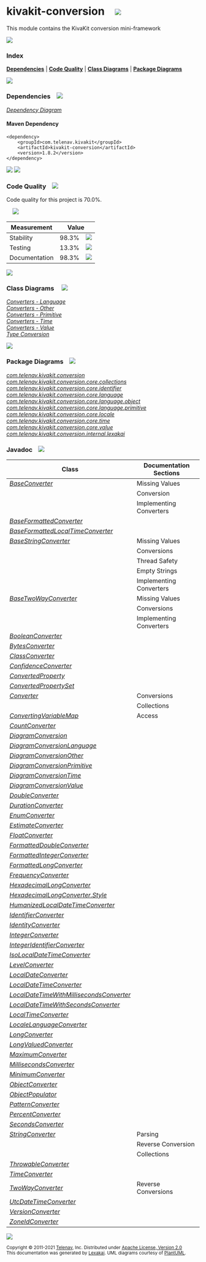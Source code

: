 [//]: # (start-user-text)



[//]: # (end-user-text)

# kivakit-conversion &nbsp;&nbsp; <img src="https://telenav.github.io/telenav-assets/images/icons/puzzle-64.png" srcset="https://telenav.github.io/telenav-assets/images/icons/puzzle-64-2x.png 2x"/>

This module contains the KivaKit conversion mini-framework

<img src="https://telenav.github.io/telenav-assets/images/separators/horizontal-line-512.png" srcset="https://telenav.github.io/telenav-assets/images/separators/horizontal-line-512-2x.png 2x"/>

### Index



[**Dependencies**](#dependencies) | [**Code Quality**](#code-quality) | [**Class Diagrams**](#class-diagrams) | [**Package Diagrams**](#package-diagrams)

<img src="https://telenav.github.io/telenav-assets/images/separators/horizontal-line-512.png" srcset="https://telenav.github.io/telenav-assets/images/separators/horizontal-line-512-2x.png 2x"/>

### Dependencies <a name="dependencies"></a> &nbsp;&nbsp; <img src="https://telenav.github.io/telenav-assets/images/icons/dependencies-32.png" srcset="https://telenav.github.io/telenav-assets/images/icons/dependencies-32-2x.png 2x"/>

[*Dependency Diagram*](https://www.kivakit.org/1.8.2/lexakai/kivakit/kivakit-conversion/documentation/diagrams/dependencies.svg)

#### Maven Dependency

    <dependency>
        <groupId>com.telenav.kivakit</groupId>
        <artifactId>kivakit-conversion</artifactId>
        <version>1.8.2</version>
    </dependency>

<img src="https://telenav.github.io/telenav-assets/images/separators/horizontal-line-128.png" srcset="https://telenav.github.io/telenav-assets/images/separators/horizontal-line-128-2x.png 2x"/>

[//]: # (start-user-text)



[//]: # (end-user-text)

<img src="https://telenav.github.io/telenav-assets/images/separators/horizontal-line-128.png" srcset="https://telenav.github.io/telenav-assets/images/separators/horizontal-line-128-2x.png 2x"/>

### Code Quality <a name="code-quality"></a> &nbsp;&nbsp; <img src="https://telenav.github.io/telenav-assets/images/icons/ruler-32.png" srcset="https://telenav.github.io/telenav-assets/images/icons/ruler-32-2x.png 2x"/>

Code quality for this project is 70.0%.  
  
&nbsp; &nbsp; <img src="https://telenav.github.io/telenav-assets/images/meters/meter-70-96.png" srcset="https://telenav.github.io/telenav-assets/images/meters/meter-70-96-2x.png 2x"/>

| Measurement   | Value                    |
|---------------|--------------------------|
| Stability     | 98.3%&nbsp; &nbsp; <img src="https://telenav.github.io/telenav-assets/images/meters/meter-100-96.png" srcset="https://telenav.github.io/telenav-assets/images/meters/meter-100-96-2x.png 2x"/>     |
| Testing       | 13.3%&nbsp; &nbsp; <img src="https://telenav.github.io/telenav-assets/images/meters/meter-10-96.png" srcset="https://telenav.github.io/telenav-assets/images/meters/meter-10-96-2x.png 2x"/>       |
| Documentation | 98.3%&nbsp; &nbsp; <img src="https://telenav.github.io/telenav-assets/images/meters/meter-100-96.png" srcset="https://telenav.github.io/telenav-assets/images/meters/meter-100-96-2x.png 2x"/> |

<img src="https://telenav.github.io/telenav-assets/images/separators/horizontal-line-128.png" srcset="https://telenav.github.io/telenav-assets/images/separators/horizontal-line-128-2x.png 2x"/>

### Class Diagrams <a name="class-diagrams"></a> &nbsp; &nbsp; <img src="https://telenav.github.io/telenav-assets/images/icons/diagram-40.png" srcset="https://telenav.github.io/telenav-assets/images/icons/diagram-40-2x.png 2x"/>

[*Converters - Language*](https://www.kivakit.org/1.8.2/lexakai/kivakit/kivakit-conversion/documentation/diagrams/diagram-conversion-language.svg)  
[*Converters - Other*](https://www.kivakit.org/1.8.2/lexakai/kivakit/kivakit-conversion/documentation/diagrams/diagram-conversion-other.svg)  
[*Converters - Primitive*](https://www.kivakit.org/1.8.2/lexakai/kivakit/kivakit-conversion/documentation/diagrams/diagram-conversion-primitive.svg)  
[*Converters - Time*](https://www.kivakit.org/1.8.2/lexakai/kivakit/kivakit-conversion/documentation/diagrams/diagram-conversion-time.svg)  
[*Converters - Value*](https://www.kivakit.org/1.8.2/lexakai/kivakit/kivakit-conversion/documentation/diagrams/diagram-conversion-value.svg)  
[*Type Conversion*](https://www.kivakit.org/1.8.2/lexakai/kivakit/kivakit-conversion/documentation/diagrams/diagram-conversion.svg)

<img src="https://telenav.github.io/telenav-assets/images/separators/horizontal-line-128.png" srcset="https://telenav.github.io/telenav-assets/images/separators/horizontal-line-128-2x.png 2x"/>

### Package Diagrams <a name="package-diagrams"></a> &nbsp;&nbsp; <img src="https://telenav.github.io/telenav-assets/images/icons/box-24.png" srcset="https://telenav.github.io/telenav-assets/images/icons/box-24-2x.png 2x"/>

[*com.telenav.kivakit.conversion*](https://www.kivakit.org/1.8.2/lexakai/kivakit/kivakit-conversion/documentation/diagrams/com.telenav.kivakit.conversion.svg)  
[*com.telenav.kivakit.conversion.core.collections*](https://www.kivakit.org/1.8.2/lexakai/kivakit/kivakit-conversion/documentation/diagrams/com.telenav.kivakit.conversion.core.collections.svg)  
[*com.telenav.kivakit.conversion.core.identifier*](https://www.kivakit.org/1.8.2/lexakai/kivakit/kivakit-conversion/documentation/diagrams/com.telenav.kivakit.conversion.core.identifier.svg)  
[*com.telenav.kivakit.conversion.core.language*](https://www.kivakit.org/1.8.2/lexakai/kivakit/kivakit-conversion/documentation/diagrams/com.telenav.kivakit.conversion.core.language.svg)  
[*com.telenav.kivakit.conversion.core.language.object*](https://www.kivakit.org/1.8.2/lexakai/kivakit/kivakit-conversion/documentation/diagrams/com.telenav.kivakit.conversion.core.language.object.svg)  
[*com.telenav.kivakit.conversion.core.language.primitive*](https://www.kivakit.org/1.8.2/lexakai/kivakit/kivakit-conversion/documentation/diagrams/com.telenav.kivakit.conversion.core.language.primitive.svg)  
[*com.telenav.kivakit.conversion.core.locale*](https://www.kivakit.org/1.8.2/lexakai/kivakit/kivakit-conversion/documentation/diagrams/com.telenav.kivakit.conversion.core.locale.svg)  
[*com.telenav.kivakit.conversion.core.time*](https://www.kivakit.org/1.8.2/lexakai/kivakit/kivakit-conversion/documentation/diagrams/com.telenav.kivakit.conversion.core.time.svg)  
[*com.telenav.kivakit.conversion.core.value*](https://www.kivakit.org/1.8.2/lexakai/kivakit/kivakit-conversion/documentation/diagrams/com.telenav.kivakit.conversion.core.value.svg)  
[*com.telenav.kivakit.conversion.internal.lexakai*](https://www.kivakit.org/1.8.2/lexakai/kivakit/kivakit-conversion/documentation/diagrams/com.telenav.kivakit.conversion.internal.lexakai.svg)

### Javadoc <a name="code-quality"></a> &nbsp;&nbsp; <img src="https://telenav.github.io/telenav-assets/images/icons/books-24.png" srcset="https://telenav.github.io/telenav-assets/images/icons/books-24-2x.png 2x"/>

| Class | Documentation Sections  |
|-------|-------------------------|
| [*BaseConverter*](https://www.kivakit.org/1.8.2/javadoc/kivakit/kivakit.conversion/////////////////////////////////////////////.html) | Missing Values |  
| | Conversion |  
| | Implementing Converters |  
| [*BaseFormattedConverter*](https://www.kivakit.org/1.8.2/javadoc/kivakit/kivakit.conversion////////////////////////////////////////////////////////////////.html) |  |  
| [*BaseFormattedLocalTimeConverter*](https://www.kivakit.org/1.8.2/javadoc/kivakit/kivakit.conversion/////////////////////////////////////////////////////////////////////////.html) |  |  
| [*BaseStringConverter*](https://www.kivakit.org/1.8.2/javadoc/kivakit/kivakit.conversion///////////////////////////////////////////////////.html) | Missing Values |  
| | Conversions |  
| | Thread Safety |  
| | Empty Strings |  
| | Implementing Converters |  
| [*BaseTwoWayConverter*](https://www.kivakit.org/1.8.2/javadoc/kivakit/kivakit.conversion///////////////////////////////////////////////////.html) | Missing Values |  
| | Conversions |  
| | Implementing Converters |  
| [*BooleanConverter*](https://www.kivakit.org/1.8.2/javadoc/kivakit/kivakit.conversion////////////////////////////////////////////////////////////////////////.html) |  |  
| [*BytesConverter*](https://www.kivakit.org/1.8.2/javadoc/kivakit/kivakit.conversion/////////////////////////////////////////////////////////.html) |  |  
| [*ClassConverter*](https://www.kivakit.org/1.8.2/javadoc/kivakit/kivakit.conversion////////////////////////////////////////////////////////////.html) |  |  
| [*ConfidenceConverter*](https://www.kivakit.org/1.8.2/javadoc/kivakit/kivakit.conversion//////////////////////////////////////////////////////////////.html) |  |  
| [*ConvertedProperty*](https://www.kivakit.org/1.8.2/javadoc/kivakit/kivakit.conversion//////////////////////////////////////////////////////////////////////.html) |  |  
| [*ConvertedPropertySet*](https://www.kivakit.org/1.8.2/javadoc/kivakit/kivakit.conversion/////////////////////////////////////////////////////////////////////////.html) |  |  
| [*Converter*](https://www.kivakit.org/1.8.2/javadoc/kivakit/kivakit.conversion/////////////////////////////////////////.html) | Conversions |  
| | Collections |  
| [*ConvertingVariableMap*](https://www.kivakit.org/1.8.2/javadoc/kivakit/kivakit.conversion//////////////////////////////////////////////////////////////////////.html) | Access |  
| [*CountConverter*](https://www.kivakit.org/1.8.2/javadoc/kivakit/kivakit.conversion/////////////////////////////////////////////////////////.html) |  |  
| [*DiagramConversion*](https://www.kivakit.org/1.8.2/javadoc/kivakit/kivakit.conversion//////////////////////////////////////////////////////////////////.html) |  |  
| [*DiagramConversionLanguage*](https://www.kivakit.org/1.8.2/javadoc/kivakit/kivakit.conversion//////////////////////////////////////////////////////////////////////////.html) |  |  
| [*DiagramConversionOther*](https://www.kivakit.org/1.8.2/javadoc/kivakit/kivakit.conversion///////////////////////////////////////////////////////////////////////.html) |  |  
| [*DiagramConversionPrimitive*](https://www.kivakit.org/1.8.2/javadoc/kivakit/kivakit.conversion///////////////////////////////////////////////////////////////////////////.html) |  |  
| [*DiagramConversionTime*](https://www.kivakit.org/1.8.2/javadoc/kivakit/kivakit.conversion//////////////////////////////////////////////////////////////////////.html) |  |  
| [*DiagramConversionValue*](https://www.kivakit.org/1.8.2/javadoc/kivakit/kivakit.conversion///////////////////////////////////////////////////////////////////////.html) |  |  
| [*DoubleConverter*](https://www.kivakit.org/1.8.2/javadoc/kivakit/kivakit.conversion///////////////////////////////////////////////////////////////////////.html) |  |  
| [*DurationConverter*](https://www.kivakit.org/1.8.2/javadoc/kivakit/kivakit.conversion///////////////////////////////////////////////////////////.html) |  |  
| [*EnumConverter*](https://www.kivakit.org/1.8.2/javadoc/kivakit/kivakit.conversion///////////////////////////////////////////////////////////.html) |  |  
| [*EstimateConverter*](https://www.kivakit.org/1.8.2/javadoc/kivakit/kivakit.conversion////////////////////////////////////////////////////////////.html) |  |  
| [*FloatConverter*](https://www.kivakit.org/1.8.2/javadoc/kivakit/kivakit.conversion//////////////////////////////////////////////////////////////////////.html) |  |  
| [*FormattedDoubleConverter*](https://www.kivakit.org/1.8.2/javadoc/kivakit/kivakit.conversion////////////////////////////////////////////////////////////////////////////////.html) |  |  
| [*FormattedIntegerConverter*](https://www.kivakit.org/1.8.2/javadoc/kivakit/kivakit.conversion/////////////////////////////////////////////////////////////////////////////////.html) |  |  
| [*FormattedLongConverter*](https://www.kivakit.org/1.8.2/javadoc/kivakit/kivakit.conversion//////////////////////////////////////////////////////////////////////////////.html) |  |  
| [*FrequencyConverter*](https://www.kivakit.org/1.8.2/javadoc/kivakit/kivakit.conversion////////////////////////////////////////////////////////////.html) |  |  
| [*HexadecimalLongConverter*](https://www.kivakit.org/1.8.2/javadoc/kivakit/kivakit.conversion////////////////////////////////////////////////////////////////////////////////.html) |  |  
| [*HexadecimalLongConverter.Style*](https://www.kivakit.org/1.8.2/javadoc/kivakit/kivakit.conversion//////////////////////////////////////////////////////////////////////////////////////.html) |  |  
| [*HumanizedLocalDateTimeConverter*](https://www.kivakit.org/1.8.2/javadoc/kivakit/kivakit.conversion/////////////////////////////////////////////////////////////////////////.html) |  |  
| [*IdentifierConverter*](https://www.kivakit.org/1.8.2/javadoc/kivakit/kivakit.conversion///////////////////////////////////////////////////////////////////.html) |  |  
| [*IdentityConverter*](https://www.kivakit.org/1.8.2/javadoc/kivakit/kivakit.conversion///////////////////////////////////////////////////////////////.html) |  |  
| [*IntegerConverter*](https://www.kivakit.org/1.8.2/javadoc/kivakit/kivakit.conversion////////////////////////////////////////////////////////////////////////.html) |  |  
| [*IntegerIdentifierConverter*](https://www.kivakit.org/1.8.2/javadoc/kivakit/kivakit.conversion//////////////////////////////////////////////////////////////////////////.html) |  |  
| [*IsoLocalDateTimeConverter*](https://www.kivakit.org/1.8.2/javadoc/kivakit/kivakit.conversion///////////////////////////////////////////////////////////////////.html) |  |  
| [*LevelConverter*](https://www.kivakit.org/1.8.2/javadoc/kivakit/kivakit.conversion/////////////////////////////////////////////////////////.html) |  |  
| [*LocalDateConverter*](https://www.kivakit.org/1.8.2/javadoc/kivakit/kivakit.conversion////////////////////////////////////////////////////////////.html) |  |  
| [*LocalDateTimeConverter*](https://www.kivakit.org/1.8.2/javadoc/kivakit/kivakit.conversion////////////////////////////////////////////////////////////////.html) |  |  
| [*LocalDateTimeWithMillisecondsConverter*](https://www.kivakit.org/1.8.2/javadoc/kivakit/kivakit.conversion////////////////////////////////////////////////////////////////////////////////.html) |  |  
| [*LocalDateTimeWithSecondsConverter*](https://www.kivakit.org/1.8.2/javadoc/kivakit/kivakit.conversion///////////////////////////////////////////////////////////////////////////.html) |  |  
| [*LocalTimeConverter*](https://www.kivakit.org/1.8.2/javadoc/kivakit/kivakit.conversion////////////////////////////////////////////////////////////.html) |  |  
| [*LocaleLanguageConverter*](https://www.kivakit.org/1.8.2/javadoc/kivakit/kivakit.conversion///////////////////////////////////////////////////////////////////.html) |  |  
| [*LongConverter*](https://www.kivakit.org/1.8.2/javadoc/kivakit/kivakit.conversion/////////////////////////////////////////////////////////////////////.html) |  |  
| [*LongValuedConverter*](https://www.kivakit.org/1.8.2/javadoc/kivakit/kivakit.conversion//////////////////////////////////////////////////////////////.html) |  |  
| [*MaximumConverter*](https://www.kivakit.org/1.8.2/javadoc/kivakit/kivakit.conversion///////////////////////////////////////////////////////////.html) |  |  
| [*MillisecondsConverter*](https://www.kivakit.org/1.8.2/javadoc/kivakit/kivakit.conversion///////////////////////////////////////////////////////////////.html) |  |  
| [*MinimumConverter*](https://www.kivakit.org/1.8.2/javadoc/kivakit/kivakit.conversion///////////////////////////////////////////////////////////.html) |  |  
| [*ObjectConverter*](https://www.kivakit.org/1.8.2/javadoc/kivakit/kivakit.conversion////////////////////////////////////////////////////////////////////.html) |  |  
| [*ObjectPopulator*](https://www.kivakit.org/1.8.2/javadoc/kivakit/kivakit.conversion////////////////////////////////////////////////////////////////////.html) |  |  
| [*PatternConverter*](https://www.kivakit.org/1.8.2/javadoc/kivakit/kivakit.conversion//////////////////////////////////////////////////////////////.html) |  |  
| [*PercentConverter*](https://www.kivakit.org/1.8.2/javadoc/kivakit/kivakit.conversion///////////////////////////////////////////////////////////.html) |  |  
| [*SecondsConverter*](https://www.kivakit.org/1.8.2/javadoc/kivakit/kivakit.conversion//////////////////////////////////////////////////////////.html) |  |  
| [*StringConverter*](https://www.kivakit.org/1.8.2/javadoc/kivakit/kivakit.conversion///////////////////////////////////////////////.html) | Parsing |  
| | Reverse Conversion |  
| | Collections |  
| [*ThrowableConverter*](https://www.kivakit.org/1.8.2/javadoc/kivakit/kivakit.conversion////////////////////////////////////////////////////////////////.html) |  |  
| [*TimeConverter*](https://www.kivakit.org/1.8.2/javadoc/kivakit/kivakit.conversion///////////////////////////////////////////////////////.html) |  |  
| [*TwoWayConverter*](https://www.kivakit.org/1.8.2/javadoc/kivakit/kivakit.conversion///////////////////////////////////////////////.html) | Reverse Conversions |  
| [*UtcDateTimeConverter*](https://www.kivakit.org/1.8.2/javadoc/kivakit/kivakit.conversion//////////////////////////////////////////////////////////////.html) |  |  
| [*VersionConverter*](https://www.kivakit.org/1.8.2/javadoc/kivakit/kivakit.conversion///////////////////////////////////////////////////////////.html) |  |  
| [*ZoneIdConverter*](https://www.kivakit.org/1.8.2/javadoc/kivakit/kivakit.conversion/////////////////////////////////////////////////////////.html) |  |  

[//]: # (start-user-text)



[//]: # (end-user-text)

<img src="https://telenav.github.io/telenav-assets/images/separators/horizontal-line-512.png" srcset="https://telenav.github.io/telenav-assets/images/separators/horizontal-line-512-2x.png 2x"/>

<sub>Copyright &#169; 2011-2021 [Telenav](https://telenav.com), Inc. Distributed under [Apache License, Version 2.0](LICENSE)</sub>  
<sub>This documentation was generated by [Lexakai](https://lexakai.org). UML diagrams courtesy of [PlantUML](https://plantuml.com).</sub>
